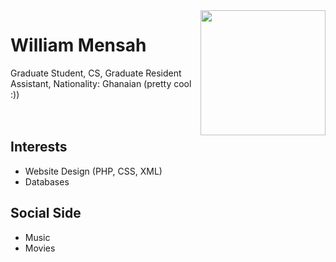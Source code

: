 <img width='200' align='right' src='http://ourmine.googlecode.com/svn/trunk/share/img/wmensah.jpg'>

<h1>William Mensah</h1>
Graduate Student, CS, Graduate Resident Assistant, Nationality: Ghanaian (pretty cool :))<br>
<br>
<br>
<h2>Interests</h2>
<ul><li>Website Design (PHP, CSS, XML)<br>
</li><li>Databases</li></ul>


<h2>Social Side</h2>
<ul><li>Music<br>
</li><li>Movies</li></ul>
